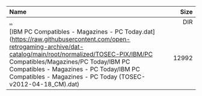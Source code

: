 |Name|Size|
|:---|---:|
|[..](../index.html)|DIR|
|[IBM PC Compatibles - Magazines - PC Today.dat](https://raw.githubusercontent.com/open-retrogaming-archive/dat-catalog/main/root/normalized/TOSEC-PIX/IBM/PC Compatibles/Magazines/PC Today/IBM PC Compatibles - Magazines - PC Today/IBM PC Compatibles - Magazines - PC Today (TOSEC-v2012-04-18_CM).dat)|12992|
